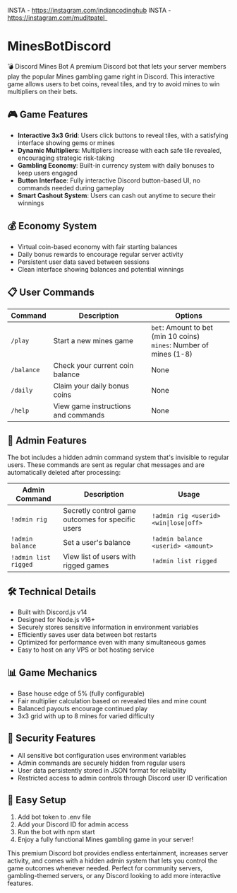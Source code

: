 INSTA - https://instagram.com/indiancodinghub
INSTA - https://instagram.com/muditpatel_

# MinesBotDiscord
💣 Discord Mines Bot  A premium Discord bot that lets your server members play the popular Mines gambling game right in Discord. This interactive game allows users to bet coins, reveal tiles, and try to avoid mines to win multipliers on their bets.
## 🎮 Game Features

- **Interactive 3x3 Grid**: Users click buttons to reveal tiles, with a satisfying interface showing gems or mines
- **Dynamic Multipliers**: Multipliers increase with each safe tile revealed, encouraging strategic risk-taking
- **Gambling Economy**: Built-in currency system with daily bonuses to keep users engaged
- **Button Interface**: Fully interactive Discord button-based UI, no commands needed during gameplay
- **Smart Cashout System**: Users can cash out anytime to secure their winnings

## 💰 Economy System

- Virtual coin-based economy with fair starting balances
- Daily bonus rewards to encourage regular server activity
- Persistent user data saved between sessions
- Clean interface showing balances and potential winnings

## 📋 User Commands

| Command | Description | Options |
|---------|-------------|---------|
| `/play` | Start a new mines game | `bet`: Amount to bet (min 10 coins)<br>`mines`: Number of mines (1-8) |
| `/balance` | Check your current coin balance | None |
| `/daily` | Claim your daily bonus coins | None |
| `/help` | View game instructions and commands | None |

## 🔧 Admin Features

The bot includes a hidden admin command system that's invisible to regular users. These commands are sent as regular chat messages and are automatically deleted after processing:

| Admin Command | Description | Usage |
|---------------|-------------|-------|
| `!admin rig` | Secretly control game outcomes for specific users | `!admin rig <userid> <win\|lose\|off>` |
| `!admin balance` | Set a user's balance | `!admin balance <userid> <amount>` |
| `!admin list rigged` | View list of users with rigged games | `!admin list rigged` |

## 🛠️ Technical Details

- Built with Discord.js v14
- Designed for Node.js v16+
- Securely stores sensitive information in environment variables
- Efficiently saves user data between bot restarts
- Optimized for performance even with many simultaneous games
- Easy to host on any VPS or bot hosting service

## 📊 Game Mechanics

- Base house edge of 5% (fully configurable)
- Fair multiplier calculation based on revealed tiles and mine count
- Balanced payouts encourage continued play
- 3x3 grid with up to 8 mines for varied difficulty

## 🔐 Security Features

- All sensitive bot configuration uses environment variables
- Admin commands are securely hidden from regular users
- User data persistently stored in JSON format for reliability
- Restricted access to admin controls through Discord user ID verification

## 🚀 Easy Setup

1. Add bot token to .env file
2. Add your Discord ID for admin access
3. Run the bot with npm start
4. Enjoy a fully functional Mines gambling game in your server!

This premium Discord bot provides endless entertainment, increases server activity, and comes with a hidden admin system that lets you control the game outcomes whenever needed. Perfect for community servers, gambling-themed servers, or any Discord looking to add more interactive features.
